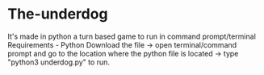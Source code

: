 # The-underdog
It's made in python a turn based game to run in command prompt/terminal
Requirements - Python
Download the file -> open terminal/command prompt and go to the location where the python file is located -> type "python3 underdog.py" to run.
